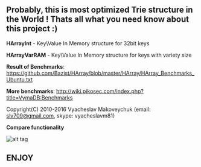 ## Probably, this is most optimized Trie structure in the World ! Thats all what you need know about this project :)

**HArrayInt** - Key\Value In Memory structure for 32bit keys

**HArrayVarRAM** - Key\Value In Memory structure for keys with variety size

**Result of Benchmarks**:
https://github.com/Bazist/HArray/blob/master/HArray/HArray_Benchmarks_Ubuntu.txt

**More benchmarks**:
http://wiki.pikosec.com/index.php?title=VymaDB:Benchmarks

Copyright(C) 2010-2016 Vyacheslav Makoveychuk (email: slv709@gmail.com, skype: vyacheslavm81)

**Compare functionality**

![alt tag](https://s16.postimg.org/z5mh3nngl/Vyma_Trie.png)

## ENJOY
